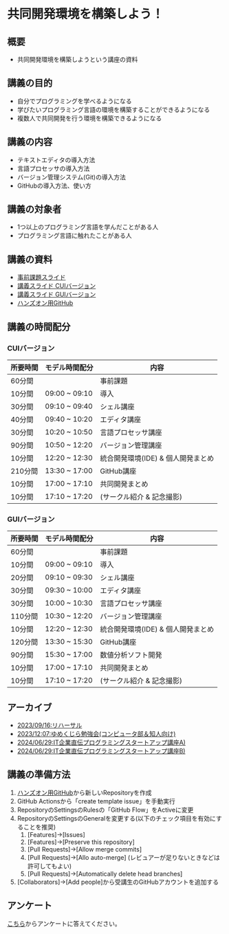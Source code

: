 # 共同開発環境を構築しよう！
## 概要
- 共同開発環境を構築しようという講座の資料

## 講義の目的
- 自分でプログラミングを学べるようになる
- 学びたいプログラミング言語の環境を構築することができるようになる
- 複数人で共同開発を行う環境を構築できるようになる

## 講義の内容
- テキストエディタの導入方法
- 言語プロセッサの導入方法
- バージョン管理システム(Git)の導入方法
- GitHubの導入方法、使い方

## 講義の対象者
- 1つ以上のプログラミング言語を学んだことがある人
- プログラミング言語に触れたことがある人

## 講義の資料
- [事前課題スライド](./LectureMaterials_Pre-challenge.pdf)
- [講義スライド CUIバージョン](./LectureMaterials.pdf)
- [講義スライド GUIバージョン](./LectureMaterialsWithGUI.pdf)
- [ハンズオン用GitHub](https://github.com/sotarokashiuchi/JDEL-HunsOn-Golang)

## 講義の時間配分
### CUIバージョン
|所要時間|モデル時間配分|内容|
|---|---|---|
|60分間|                |事前課題|
|10分間|09:00 ~ 09:10   |導入|
|30分間|09:10 ~ 09:40   |シェル講座|
|40分間|09:40 ~ 10:20   |エディタ講座|
|30分間|10:20 ~ 10:50   |言語プロセッサ講座|
|90分間|10:50 ~ 12:20   |バージョン管理講座|
|10分間|12:20 ~ 12:30   |統合開発環境(IDE) & 個人開発まとめ|
|210分間|13:30 ~ 17:00  |GitHub講座|
|10分間|17:00 ~ 17:10   |共同開発まとめ|
|10分間|17:10 ~ 17:20   |(サークル紹介 & 記念撮影)|

### GUIバージョン
|所要時間|モデル時間配分|内容|
|---|---|---|
|60分間|                |事前課題|
|10分間|09:00 ~ 09:10   |導入|
|20分間|09:10 ~ 09:30   |シェル講座|
|30分間|09:30 ~ 10:00   |エディタ講座|
|30分間|10:00 ~ 10:30   |言語プロセッサ講座|
|110分間|10:30 ~ 12:20   |バージョン管理講座|
|10分間|12:20 ~ 12:30   |統合開発環境(IDE) & 個人開発まとめ|
|120分間|13:30 ~ 15:30  |GitHub講座|
|90分間|15:30 ~ 17:00  |数値分析ソフト開発|
|10分間|17:00 ~ 17:10   |共同開発まとめ|
|10分間|17:10 ~ 17:20   |(サークル紹介 & 記念撮影)|

## アーカイブ
- [2023/09/16:リハーサル](https://github.com/sotarokashiuchi/JDEL-HunsOn-20230916)
- [2023/12:07:ゆめくじら勉強会(コンピュータ部＆知人向け)](https://github.com/sotarokashiuchi/JDEL-HunsOn-20231207)
- [2024/06/29:IT企業直伝プログラミングスタートアップ講座A)](https://github.com/sotarokashiuchi/JDEL-HunsOn-20240629-A)
- [2024/06/29:IT企業直伝プログラミングスタートアップ講座B)](https://github.com/sotarokashiuchi/JDEL-HunsOn-20240629-B)

## 講義の準備方法
1. [ハンズオン用GitHub](https://github.com/sotarokashiuchi/JDEL-HunsOn-Golang)から新しいRepositoryを作成
2. GitHub Actionsから「create template issue」を手動実行
3. RepositoryのSettingsのRulesの「GitHub Flow」をActiveに変更
4. RepositoryのSettingsのGeneralを変更する(以下のチェック項目を有効にすることを推奨)
    1. [Features]->[Issues]
    2. [Features]->[Preserve this repository]
    3. [Pull Requests]->[Allow  merge commits]
    4. [Pull Requests]->[Allo auto-merge] (レビュアーが足りないときなどは許可してもよい)
    5. [Pull Requests]->[Automatically delete head branches]
5. [Collaborators]->[Add people]から受講生のGitHubアカウントを追加する

## アンケート
[こちら](https://forms.gle/ArHWYLq2scbswyLs5)からアンケートに答えてください。
